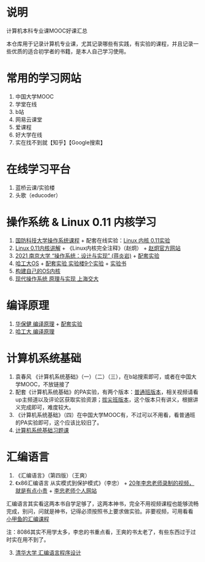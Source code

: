 # 说明
计算机本科专业课MOOC好课汇总

本仓库用于记录计算机专业课，尤其记录哪些有实践，有实验的课程，并且记录一些优质的适合初学者的书籍，是本人自己学习使用。
# 常用的学习网站
1. 中国大学MOOC
2. 学堂在线
3. b站
4. 网易云课堂
5. 爱课程
6. 好大学在线
7. 实在找不到就【知乎】【Google搜索】


# 在线学习平台
1. 蓝桥云课/实验楼
2. 头歌（educoder）

# 操作系统 & Linux 0.11 内核学习

1. [国防科技大学操作系统课程](http://www.icourses.cn/sCourse/course_6560.html) + 配套在线实验：[Linux 内核 0.11实验](https://www.educoder.net/paths/2104)
2. [Linux 0.11内核讲解](https://www.bilibili.com/video/BV1AK4y1p7Cm) + 《Linux内核完全注释》（赵炯） + [赵炯官方网站](http://www.oldlinux.org/)
3. [2021 南京大学 “操作系统：设计与实现” (蒋炎岩)](https://www.bilibili.com/video/BV1HN41197Ko) + [配套实验](http://jyywiki.cn/OS/2021/)
4. [哈工大OS](https://www.icourse163.org/learn/HIT-1002531008?tid=1450346461#/learn/content?type=detail&id=1214728531&cid=1218670719) + [配套实验 实验楼9个实验](https://www.lanqiao.cn/courses/115/learning/?id=374)  + [实验书](https://hoverwinter.gitbooks.io/hit-oslab-manual/content/environment.html)
5. [构建自己的OS内核](https://study.163.com/course/introduction.htm?courseId=1003169025&_trace_c_p_k2_=c4d2fe655af34adb8d9176726a5b56be)
6. [现代操作系统 原理与实现 上海交大](https://www.bilibili.com/video/BV18y4y1i73U/?spm_id_from=333.788.recommend_more_video.3)
# 编译原理

1. [华保健 编译原理](https://mooc.study.163.com/course/1000002001?tid=2403042006&_trace_c_p_k2_=8f6e8efe34fe4b0a9b6a9d040f77ab58) + [配套实验](http://staff.ustc.edu.cn/~bjhua/courses/compiler/2014/)
2. [哈工大 编译原理](https://www.icourse163.org/learn/HIT-1002123007?tid=1463293441#/learn/content)


# 计算机系统基础
1. 袁春风 《计算机系统基础》（一）（二）（三），在b站搜索即可，或者在中国大学MOOC，不放链接了
2. 配套《计算机系统基础》的PA实验，有两个版本：[普通班版本](https://www.bilibili.com/video/BV1a7411w7tC)，相关视频请看up主频道以及评论区获取实验资源；[拔尖班版本](https://nju-projectn.github.io/ics-pa-gitbook/ics2020/)，这个版本只有讲义，根据讲义完成即可，难度较大。
3. 《计算机系统基础》（四）在中国大学MOOC有，不过可以不用看，看普通班的PA实验即可，这个应该比较旧了。
4. [计算机系统基础习题课](https://www.bilibili.com/video/BV1qa4y1j7xk)

# 汇编语言
1. 《汇编语言》（第四版）（王爽）
2. 《x86汇编语言 从实模式到保护模式》（李忠） + [20年李忠老师录制的视频，就是有点小贵](https://study.163.com/course/introduction/1209670804.htm) + [李忠老师个人网站](http://www.lizhongc.com/)

汇编语言其实看这两本书自学足够了，这两本神书，完全不用视频课程也能够流畅完成，别问，问就是神书，记得必须按照书上要求做实验。非要视频，可用看看
[小甲鱼的汇编课程](https://www.bilibili.com/video/av28132657?zw)

注：8086其实不用学太多，李忠的书重点看，王爽的书太老了，有些东西过于过时实在用不到了。

3. [清华大学 汇编语言程序设计](https://www.xuetangx.com/course/THU08091000320/5881441?channel=search_result)
